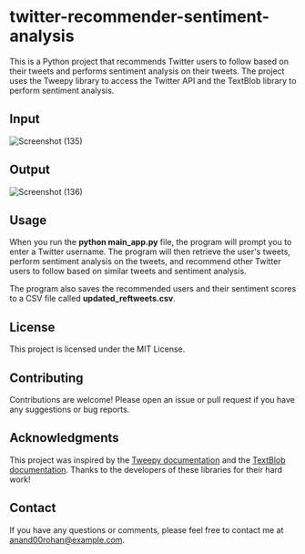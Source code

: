 # twitter-recommender-sentiment-analysis
This is a Python project that recommends Twitter users to follow based on their tweets and performs sentiment analysis on their tweets. The project uses the Tweepy library to access the Twitter API and the TextBlob library to perform sentiment analysis.


## Input
![Screenshot (135)](https://user-images.githubusercontent.com/96521078/229467042-fa349ee9-a5fa-48ed-b548-2b170177d261.png)

## Output
![Screenshot (136)](https://user-images.githubusercontent.com/96521078/229467079-1c3c4cc1-c043-4d76-98cf-89c5687d9037.png)

## Usage
When you run the **python main_app.py** file, the program will prompt you to enter a Twitter username. The program will then retrieve the user's tweets, perform sentiment analysis on the tweets, and recommend other Twitter users to follow based on similar tweets and sentiment analysis.

The program also saves the recommended users and their sentiment scores to a CSV file called **updated_reftweets.csv**.

## License
This project is licensed under the MIT License.

## Contributing
Contributions are welcome! Please open an issue or pull request if you have any suggestions or bug reports.

## Acknowledgments
This project was inspired by the [Tweepy documentation](https://docs.tweepy.org/en/latest/getting_started.html) and the [TextBlob documentation](https://textblob.readthedocs.io/en/dev/). Thanks to the developers of these libraries for their hard work!

## Contact
If you have any questions or comments, please feel free to contact me at anand00rohan@example.com.






